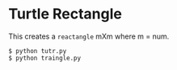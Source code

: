 Turtle Rectangle 
================

This creates a `reactangle` mXm where m = num.


	$ python tutr.py
    $ python traingle.py
